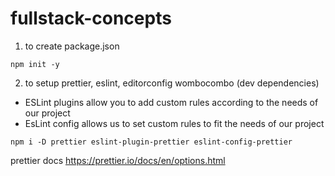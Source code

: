 # fullstack-concepts

1. to create package.json

```
npm init -y
```

2. to setup prettier, eslint, editorconfig wombocombo (dev dependencies)

- ESLint plugins allow you to add custom rules according to the needs of our project
- EsLint config allows us to set custom rules to fit the needs of our project

```
npm i -D prettier eslint-plugin-prettier eslint-config-prettier
```

prettier docs
https://prettier.io/docs/en/options.html
